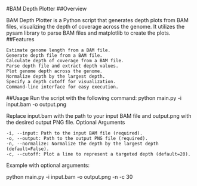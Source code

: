 #BAM Depth Plotter
##Overview

BAM Depth Plotter is a Python script that generates depth plots from BAM files, visualizing the depth of coverage across the genome. It utilizes the pysam library to parse BAM files and matplotlib to create the plots.
##Features

    Estimate genome length from a BAM file.
    Generate depth file from a BAM file.
    Calculate depth of coverage from a BAM file.
    Parse depth file and extract depth values.
    Plot genome depth across the genome.
    Normalize depth by the largest depth.
    Specify a depth cutoff for visualization.
    Command-line interface for easy execution.

##Usage
Run the script with the following command:
python main.py -i input.bam -o output.png

Replace input.bam with the path to your input BAM file and output.png with the desired output PNG file.
Optional Arguments

    -i, --input: Path to the input BAM file (required).
    -o, --output: Path to the output PNG file (required).
    -n, --normalize: Normalize the depth by the largest depth (default=False).
    -c, --cutoff: Plot a line to represent a targeted depth (default=20).

Example with optional arguments:

python main.py -i input.bam -o output.png -n -c 30

